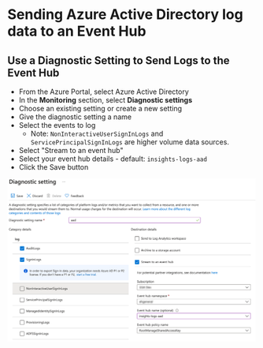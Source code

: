# Sending Azure Active Directory log data to an Event Hub

## Use a Diagnostic Setting to Send Logs to the Event Hub
* From the Azure Portal, select Azure Active Directory
* In the **Monitoring** section, select **Diagnostic settings**
* Choose an existing setting or create a new setting
* Give the diagnostic setting a name
* Select the events to log
  * Note: `NonInteractiveUserSignInLogs` and `ServicePrincipalSignInLogs` are higher volume data sources.
* Select "Stream to an event hub"
* Select your event hub details - default: `insights-logs-aad`
* Click the Save button

[![Azure AD Event Hub](images/AAD_Event_Hub.png)](images/AAD_Event_Hub.png)
